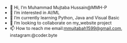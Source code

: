 - 👋 Hi, I’m Muhammad Mujtaba Hussain@MMH-P
- 👀 I’m interested in AI/ML
- 🌱 I’m currently learning Python, Java and Visual Basic
- 💞️ I’m looking to collaborate on my_website project
- 📫 How to reach me email:mmujtabah1599@gmail.com, instagram:@coder.byte

<!---
MMH-P/MMH-P is a ✨ special ✨ repository because its `README.md` (this file) appears on your GitHub profile.
You can click the Preview link to take a look at your changes.
--->
